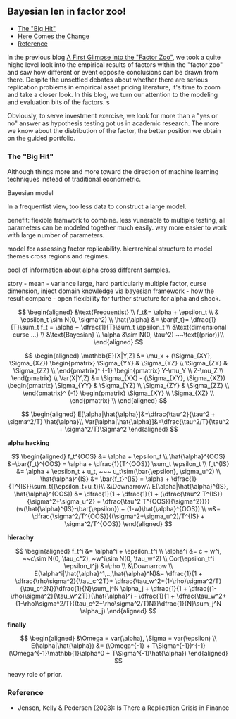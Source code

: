 ## Bayesian len in factor zoo!

- [The "Big Hit"](#introduction)
- [Here Comes the Change](#change)
- [Reference](#ref)




In the previous blog [A First Glimpse into the "Factor Zoo"](https://skybluerw.github.io/2024/12/07/factor-zoo.html), we took a quite highe level look into the empirical results of factors within the "factor zoo" and saw how different or event opposite conclusions can be drawn from there. Despite the unsettled debates about whether there are serious replication problems in empirical asset pricing literature, it's time to zoom and take a closer look. In this blog, we turn our attention to the modeling and evaluation bits of the factors.  s

Obviously, to serve investment exercise, we look for more than a "yes or no" answer as hypothesis testing got us in academic research. The more we know about the distribution of the factor, the better position we obtain on the guided portfolio. 











### The "Big Hit" <a name="introduction"></a>


Although things more and more toward the direction of machine learning techniques instead of traditional econometric.

Bayesian model

In a frequentist view, too less data to construct a large model. 

benefit: flexible framwork to combine.  less vunerable to multiple testing, all parameters can be modeled together much easily. way more easier to work with large number of parameters. 

model for assessing factor replicability. hierarchical structure to model themes cross regions and regimes.


pool of information about alpha cross different samples. 


story - mean - variance large, hard particularly multiple factor, curse dimension, inject domain knowledge via bayesian framework - how the result compare - open flexibility for further structure for alpha and shock. 

$$
\begin{aligned} 
&\text{Frequentist} \\
f_t&= \alpha + \epsilon_t \\
& \epsilon_t \sim N(0, \sigma^2) \\
\hat{\alpha} &= \bar{f_t}= \dfrac{1}{T}\sum_t f_t = \alpha + \dfrac{1}{T}\sum_t \epsilon_t \\
&\text{dimensional curse ...} \\
&\text{Bayesian} \\
\alpha &\sim N(0, \tau^2) ~~\text{(prior)}\\
\end{aligned}
$$

$$
\begin{aligned}
\mathbb{E}[X|Y,Z] &= \mu_x + (\Sigma_{XY}, \Sigma_{XZ}) 
\begin{pmatrix} 
\Sigma_{YY} & \Sigma_{YZ}  \\
\Sigma_{ZY} & \Sigma_{ZZ}  \\
\end{pmatrix}^ {-1} 
\begin{pmatrix}
Y-\mu_Y \\
Z-\mu_Z \\
\end{pmatrix} \\
Var(X|Y,Z) &= \Sigma_{XX} -  (\Sigma_{XY}, \Sigma_{XZ}) 
\begin{pmatrix} 
\Sigma_{YY} & \Sigma_{YZ}  \\
\Sigma_{ZY} & \Sigma_{ZZ}  \\
\end{pmatrix}^ {-1} 
\begin{pmatrix}
\Sigma_{XY} \\
\Sigma_{XZ} \\
\end{pmatrix} \\
\end{aligned} 
$$

$$
\begin{aligned}
E[\alpha|\hat{\alpha}]&=\dfrac{\tau^2}{\tau^2 + \sigma^2/T} \hat{\alpha}\\
Var[\alpha|\hat{\alpha}]&=\dfrac{\tau^2/T}{\tau^2 + \sigma^2/T}\Sigma^2
\end{aligned}
$$


**alpha hacking**

$$
\begin{aligned}
f_t^{OOS} &= \alpha + \epsilon_t \\
\hat{\alpha}^{OOS} &=\bar{f_t}^{OOS} = \alpha + \dfrac{1}{T^{OOS}} \sum_t \epsilon_t \\
f_t^{IS} &= \alpha + \epsilon_t + u_t, ~~~ u_t\sim(\bar{\epsilon}, \sigma_u^2) \\
\hat{\alpha}^{IS} &= \bar{f_t}^{IS} = \alpha + \dfrac{1}{T^{IS}}\sum_t{(\epsilon_t+u_t)}\\
&\Downarrow\\
E(\alpha|\hat{\alpha}^{IS}, \hat{\alpha}^{OOS}) &= \dfrac{1}{1 + \dfrac{1}{1 + (\dfrac{\tau^2 T^{IS}}{\sigma^2+\sigma_u^2} + \dfrac{\tau^2 T^{OOS}}{\sigma^2})}} (w(\hat{\alpha}^{IS}-\bar{\epsilon}) + (1-w)\hat{\alpha}^{OOS}) \\
w&= \dfrac{\sigma^2/T^{OOS}}{(\sigma^2+\sigma_u^2)/T^{IS} + \sigma^2/T^{OOS}}
\end{aligned}
$$

**hierachy**

$$
\begin{aligned}
f_t^i &= \alpha^i + \epsilon_t^i \\
\alpha^i &= c + w^i, ~~c\sim N(0, \tau_c^2), ~w^i\sim N(0, \tau_w^2) \\
Cor(\epsilon_t^i \epsilon_t^j) &=\rho \\
&\Downarrow \\
E(\alpha^i|\hat{\alpha}^1,..,\hat{\alpha}^N)&= \dfrac{1}{1 + \dfrac{\rho\sigma^2}{\tau_c^2T}+ \dfrac{\tau_w^2+(1-\rho)\sigma^2/T}{\tau_c^2N}}\dfrac{1}{N}\sum_j^N \alpha_j + \dfrac{1}{1 + \dfrac{(1-\rho)\sigma^2}{\tau_w^2T}}(\hat{\alpha}^i - \dfrac{1}{1 + \dfrac{\tau_w^2+(1-\rho)\sigma^2/T}{(tau_c^2+\rho\sigma^2/T)N}}\dfrac{1}{N}\sum_j^N \alpha_j)
\end{aligned}
$$



**finally**

$$
\begin{aligned}
&\Omega = var(\alpha), \Sigma = var(\epsilon) \\
E(\alpha|\hat{\alpha}) &= (\Omega^{-1} + T\Sigma^{-1})^{-1}(\Omega^{-1}\mathbb{1}\alpha^0 + T\Sigma^{-1}\hat{\alpha})
\end{aligned}
$$


heavy role of prior.
### Reference <a name="ref"></a>
- Jensen, Kelly & Pedersen (2023): Is There a Replication Crisis in Finance
